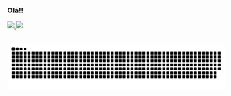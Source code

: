 ### Olá!!
 <div>
 
  <a href="https://github.com/ellievi">
  <img height="180em" src="https://github-readme-stats.vercel.app/api?username=ellievi&show_icons=true&theme=kacho_ga&include_all_commits=true&count_private=true"/>
  <img height="180em" src="https://github-readme-stats.vercel.app/api/top-langs/?username=ellievi&layout=compact&langs_count=7&theme=kacho_ga"/>
</div>
<div style="display: inline_block"><br>
  
![Snake animation](https://github.com/ellievi/ellievi/blob/output/github-contribution-grid-snake.svg)
  
